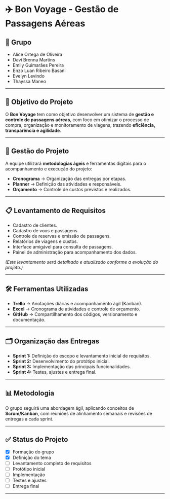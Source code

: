 # ✈️ Bon Voyage - Gestão de Passagens Aéreas  

## 👥 Grupo
- Alice Ortega de Oliveira  
- Davi Brenna Martins  
- Emily Guimarães Pereira  
- Enzo Luan Ribeiro Basani  
- Evelyn Levindo  
- Thayssa Maneo  

---

## 🎯 Objetivo do Projeto
O **Bon Voyage** tem como objetivo desenvolver um sistema de **gestão e controle de passagens aéreas**, com foco em otimizar o processo de compra, organização e monitoramento de viagens, trazendo **eficiência, transparência e agilidade**.  

---

## 📌 Gestão do Projeto
A equipe utilizará **metodologias ágeis** e ferramentas digitais para o acompanhamento e execução do projeto:  

- **Cronograma** → Organização das entregas por etapas.  
- **Planner** → Definição das atividades e responsáveis.  
- **Orçamento** → Controle de custos previstos e realizados.  

---

## 📋 Levantamento de Requisitos
- Cadastro de clientes.  
- Cadastro de voos e passagens.  
- Controle de reservas e emissão de passagens.  
- Relatórios de viagens e custos.  
- Interface amigável para consulta de passagens.  
- Painel de administração para acompanhamento dos dados.  

*(Este levantamento será detalhado e atualizado conforme a evolução do projeto.)*  

---

## 🛠️ Ferramentas Utilizadas
- **Trello** → Anotações diárias e acompanhamento ágil (Kanban).  
- **Excel** → Cronograma de atividades e controle de orçamento.  
- **GitHub** → Compartilhamento dos códigos, versionamento e documentação.  

---

## 🗂️ Organização das Entregas
- **Sprint 1:** Definição do escopo e levantamento inicial de requisitos.  
- **Sprint 2:** Desenvolvimento do protótipo inicial.  
- **Sprint 3:** Implementação das principais funcionalidades.  
- **Sprint 4:** Testes, ajustes e entrega final.  

---

## 📊 Metodologia
O grupo seguirá uma abordagem ágil, aplicando conceitos de **Scrum/Kanban**, com reuniões de alinhamento semanais e revisões de entregas a cada sprint.  

---

## ✅ Status do Projeto
- [x] Formação do grupo  
- [x] Definição do tema  
- [ ] Levantamento completo de requisitos  
- [ ] Protótipo inicial  
- [ ] Implementação  
- [ ] Testes e ajustes  
- [ ] Entrega final  

---

